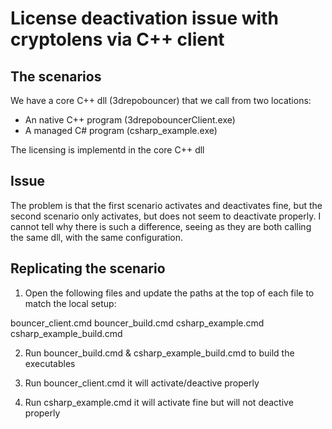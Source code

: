 # License deactivation issue with cryptolens via C++ client

## The scenarios

We have a core C++ dll (3drepobouncer) that we call from two locations:

- An native C++ program (3drepobouncerClient.exe)
- A managed C# program (csharp_example.exe)

The licensing is implementd in the core C++ dll

## Issue

The problem is that the first scenario activates and deactivates fine, but the second scenario only activates, but does not seem to deactivate properly. I cannot tell why there is such a difference, seeing as they are both calling the same dll, with the same configuration.


## Replicating the scenario

1. Open the following files and update the paths at the top of each file to match the local setup:

bouncer_client.cmd
bouncer_build.cmd
csharp_example.cmd
csharp_example_build.cmd

2. Run bouncer_build.cmd & csharp_example_build.cmd to build the executables

3. Run bouncer_client.cmd it will activate/deactive properly

4. Run csharp_example.cmd it will activate fine but will not deactive properly

